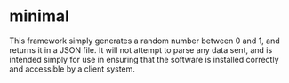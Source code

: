 # minimal

This framework simply generates a random number between 0 and 1, and returns it in a JSON file. It will not attempt to parse any data sent, and is intended simply for use in ensuring that the software is installed correctly and accessible by a client system.